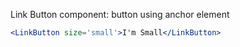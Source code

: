 Link Button component: button using anchor element
```jsx
<LinkButton size='small'>I'm Small</LinkButton>
```